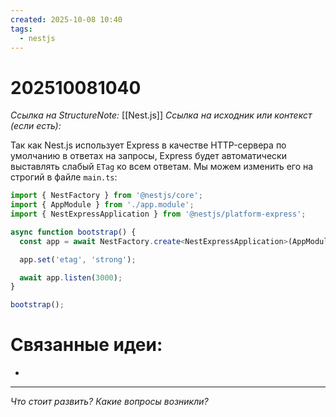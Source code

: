 ```yaml
---
created: 2025-10-08 10:40
tags:
  - nestjs
---
```

# 202510081040
*Ссылка на StructureNote:* [[Nest.js]]
*Ссылка на исходник или контекст (если есть):* 

Так как Nest.js использует Express в качестве HTTP-сервера по умолчанию в ответах на запросы, Express будет автоматически выставлять слабый `ETag` ко всем ответам. Мы можем изменить его на строгий в файле `main.ts`:

```ts
import { NestFactory } from '@nestjs/core';
import { AppModule } from './app.module';
import { NestExpressApplication } from '@nestjs/platform-express';

async function bootstrap() {
  const app = await NestFactory.create<NestExpressApplication>(AppModule);

  app.set('etag', 'strong');

  await app.listen(3000);
}

bootstrap();
```

# Связанные идеи:
* 
---

*Что стоит развить? Какие вопросы возникли?*
